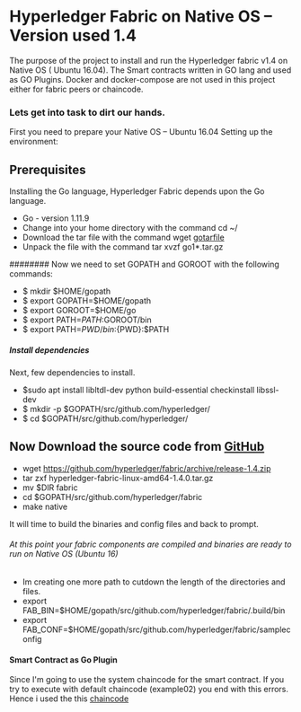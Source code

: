 # Hyperledger Fabric on Native OS – Version used 1.4
The purpose of the project to install  and run the Hyperledger fabric v1.4 on  Native  OS ( Ubuntu 16.04).   The Smart contracts written in GO lang and  used as GO Plugins. 
Docker and docker-compose are not used in this project either for fabric peers or chaincode.

### Lets get into task to dirt our hands. 
First you need to prepare your Native OS – Ubuntu 16.04 
Setting up the environment: 
## Prerequisites
Installing the Go language, Hyperledger Fabric depends upon the Go language.
* Go - version 1.11.9 
* Change into your home directory with the command cd ~/  
*	Download the tar file with the command wget [gotarfile](https://storage.googleapis.com/golang/)
*	Unpack the file with the command tar xvzf go1*.tar.gz 

######## Now we need to set GOPATH and GOROOT with the following commands: 
*	$ mkdir $HOME/gopath
*	$ export GOPATH=$HOME/gopath
*	$ export GOROOT=$HOME/go
*	$ export PATH=$PATH:$GOROOT/bin
*	$ export PATH=${PWD}/bin:${PWD}:$PATH
##### Install dependencies
Next, few dependencies to install. 
- $sudo apt install libltdl-dev python build-essential checkinstall libssl-dev
- $ mkdir -p $GOPATH/src/github.com/hyperledger/
- $ cd $GOPATH/src/github.com/hyperledger/

## Now Download the source code from [GitHub](https://github.com/hyperledger/fabric)
*	wget https://github.com/hyperledger/fabric/archive/release-1.4.zip
*	tar zxf hyperledger-fabric-linux-amd64-1.4.0.tar.gz
*	mv $DIR fabric
*	cd $GOPATH/src/github.com/hyperledger/fabric
*	make native

It will time to build the binaries and config files and back to prompt.

###### At this point your fabric  components are compiled and binaries are ready to run on Native OS (Ubuntu 16)

-	Im creating one more path to cutdown the length of the directories and files.
-	export FAB_BIN=$HOME/gopath/src/github.com/hyperledger/fabric/.build/bin
-	export FAB_CONF=$HOME/gopath/src/github.com/hyperledger/fabric/sampleconfig

#### Smart Contract as Go Plugin
Since I'm going to use the system chaincode for the smart contract. If you try to execute with default chaincode (example02) you end with this errors. Hence i used the this [chaincode](http://github.com)


